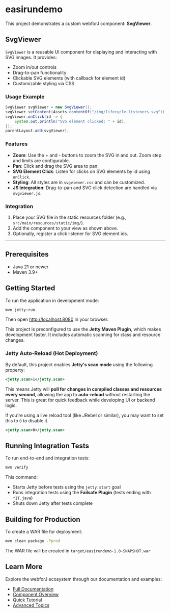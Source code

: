 
# easirundemo


This project demonstrates a custom webforJ component: **SvgViewer**.

## SvgViewer

`SvgViewer` is a reusable UI component for displaying and interacting with SVG images. It provides:

- Zoom in/out controls
- Drag-to-pan functionality
- Clickable SVG elements (with callback for element id)
- Customizable styling via CSS

### Usage Example

````java
SvgViewer svgViewer = new SvgViewer();
svgViewer.setContent(Assets.contentOf("/img/lifecycle-listeners.svg"));
svgViewer.onClick(id -> {
	System.out.println("SVG element clicked: " + id);
});
parentLayout.add(svgViewer);
````

### Features

- **Zoom**: Use the + and - buttons to zoom the SVG in and out. Zoom step and limits are configurable.
- **Pan**: Click and drag the SVG area to pan.
- **SVG Element Click**: Listen for clicks on SVG elements by id using `onClick`.
- **Styling**: All styles are in `svgviewer.css` and can be customized.
- **JS Integration**: Drag-to-pan and SVG click detection are handled via `svgviewer.js`.

### Integration

1. Place your SVG file in the static resources folder (e.g., `src/main/resources/static/img/`).
2. Add the component to your view as shown above.
3. Optionally, register a click listener for SVG element ids.

---


## Prerequisites

- Java 21 or newer
- Maven 3.9+


## Getting Started

To run the application in development mode:

```bash
mvn jetty:run
```

Then open [http://localhost:8080](http://localhost:8080) in your browser.

This project is preconfigured to use the **Jetty Maven Plugin**, which makes development faster. It includes automatic scanning for class and resource changes.


### Jetty Auto-Reload (Hot Deployment)

By default, this project enables **Jetty's scan mode** using the following property:

```xml
<jetty.scan>1</jetty.scan>
```

This means Jetty will **poll for changes in compiled classes and resources every second**, allowing the app to **auto-reload** without restarting the server. This is great for quick feedback while developing UI or backend logic.

If you're using a live reload tool (like JRebel or similar), you may want to set this to `0` to disable it.

```xml
<jetty.scan>0</jetty.scan>
```


## Running Integration Tests

To run end-to-end and integration tests:

```bash
mvn verify
```

This command:
- Starts Jetty before tests using the `jetty:start` goal
- Runs integration tests using the **Failsafe Plugin** (tests ending with `*IT.java`)
- Shuts down Jetty after tests complete



## Building for Production

To create a WAR file for deployment:

```bash
mvn clean package -Pprod
```

The WAR file will be created in `target/easirundemo-1.0-SNAPSHOT.war`


## Learn More

Explore the webforJ ecosystem through our documentation and examples:

- [Full Documentation](https://docs.webforj.com)
- [Component Overview](https://docs.webforj.com/docs/components/overview)
- [Quick Tutorial](https://docs.webforj.com/docs/introduction/tutorial/overview)
- [Advanced Topics](https://docs.webforj.com/docs/advanced/overview)
